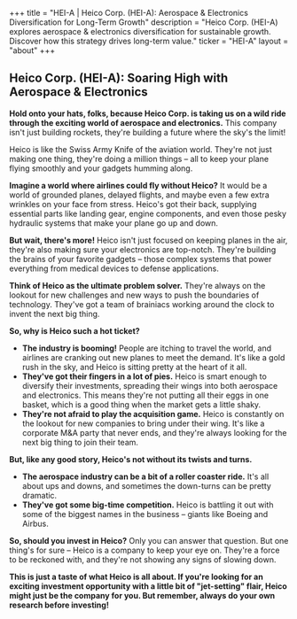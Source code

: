 +++
title = "HEI-A |  Heico Corp. (HEI-A): Aerospace & Electronics Diversification for Long-Term Growth"
description = "Heico Corp. (HEI-A) explores aerospace & electronics diversification for sustainable growth. Discover how this strategy drives long-term value."
ticker = "HEI-A"
layout = "about"
+++

        


## Heico Corp. (HEI-A): Soaring High with Aerospace & Electronics  

**Hold onto your hats, folks, because Heico Corp. is taking us on a wild ride through the exciting world of aerospace and electronics.** This company isn't just building rockets, they're building a future where the sky's the limit! 

Heico is like the Swiss Army Knife of the aviation world. They're not just making one thing, they're doing a million things – all to keep your plane flying smoothly and your gadgets humming along. 

**Imagine a world where airlines could fly without Heico?** It would be a world of grounded planes, delayed flights, and maybe even a few extra wrinkles on your face from stress. Heico's got their back, supplying essential parts like landing gear, engine components, and even those pesky hydraulic systems that make your plane go up and down.  

**But wait, there's more!** Heico isn't just focused on keeping planes in the air, they're also making sure your electronics are top-notch. They're building the brains of your favorite gadgets – those complex systems that power everything from medical devices to defense applications. 

**Think of Heico as the ultimate problem solver.** They're always on the lookout for new challenges and new ways to push the boundaries of technology. They've got a team of brainiacs working around the clock to invent the next big thing. 

**So, why is Heico such a hot ticket?**

* **The industry is booming!** People are itching to travel the world, and airlines are cranking out new planes to meet the demand. It's like a gold rush in the sky, and Heico is sitting pretty at the heart of it all.
* **They've got their fingers in a lot of pies.** Heico is smart enough to diversify their investments, spreading their wings into both aerospace and electronics. This means they're not putting all their eggs in one basket, which is a good thing when the market gets a little shaky. 
* **They're not afraid to play the acquisition game.** Heico is constantly on the lookout for new companies to bring under their wing. It's like a corporate M&A party that never ends, and they're always looking for the next big thing to join their team. 

**But, like any good story, Heico's not without its twists and turns.** 

* **The aerospace industry can be a bit of a roller coaster ride.** It's all about ups and downs, and sometimes the down-turns can be pretty dramatic. 
* **They've got some big-time competition.** Heico is battling it out with some of the biggest names in the business – giants like Boeing and Airbus.  

**So, should you invest in Heico?** Only you can answer that question. But one thing's for sure – Heico is a company to keep your eye on. They're a force to be reckoned with, and they're not showing any signs of slowing down. 

**This is just a taste of what Heico is all about. If you're looking for an exciting investment opportunity with a little bit of "jet-setting" flair, Heico might just be the company for you. But remember, always do your own research before investing!** 

        